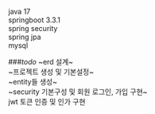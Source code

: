 java 17  
springboot 3.3.1  
spring security  
spring jpa  
mysql  

###*todo*
~erd 설계~  
~프로젝트 생성 및 기본설정~  
~entity들 생성~  
~security 기본구성 및 회원 로그인, 가입 구현~  
jwt 토큰 인증 및 인가 구현
